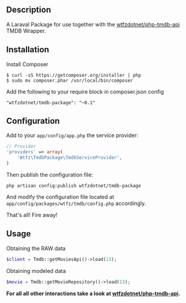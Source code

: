 Description
----------------

A Laraval Package for use together with the [wtfzdotnet/php-tmdb-api](https://github.com/wtfzdotnet/php-tmdb-api) TMDB Wrapper.

Installation
------------
Install Composer

```
$ curl -sS https://getcomposer.org/installer | php
$ sudo mv composer.phar /usr/local/bin/composer
```

Add the following to your require block in composer.json config

```
"wtfzdotnet/tmdb-package": "~0.1"
```

Configuration
----------------
Add to your `app/config/app.php` the service provider:

```php
// Provider
'providers' => array(
    'Wtfz\TmdbPackage\TmdbServiceProvider',
)
```

Then publish the configuration file:

```
php artisan config:publish wtfzdotnet/tmdb-package
```

And modify the configuration file located at `app/config/packages/wtfz/tmdb/config.php` accordingly.

That's all! Fire away!

Usage
----------------

Obtaining the RAW data

```php
$client = Tmdb::getMoviesApi()->load(13);
```

Obtaining modeled data

```php
$movie = Tmdb::getMovieRepository()->load(13);
```

**For all all other interactions take a look at [wtfzdotnet/php-tmdb-api](https://github.com/wtfzdotnet/php-tmdb-api).**
